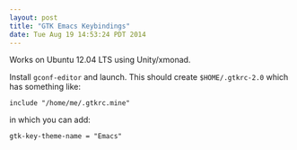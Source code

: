 ```yaml
---
layout: post
title: "GTK Emacs Keybindings"
date: Tue Aug 19 14:53:24 PDT 2014
---
```


Works on Ubuntu 12.04 LTS using Unity/xmonad.

Install `gconf-editor` and launch. This should create `$HOME/.gtkrc-2.0`
which has something like:

    include "/home/me/.gtkrc.mine"

in which you can add:

    gtk-key-theme-name = "Emacs"
